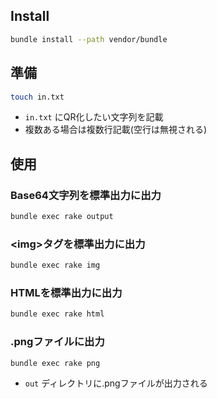 ## Install
```bash
bundle install --path vendor/bundle
```

## 準備
```bash
touch in.txt
```
* `in.txt` にQR化したい文字列を記載
* 複数ある場合は複数行記載(空行は無視される)

## 使用
### Base64文字列を標準出力に出力
```bash
bundle exec rake output
```

### \<img\>タグを標準出力に出力
```bash
bundle exec rake img
```

### HTMLを標準出力に出力
```bash
bundle exec rake html
```

### .pngファイルに出力
```bash
bundle exec rake png
```
* `out` ディレクトリに.pngファイルが出力される
